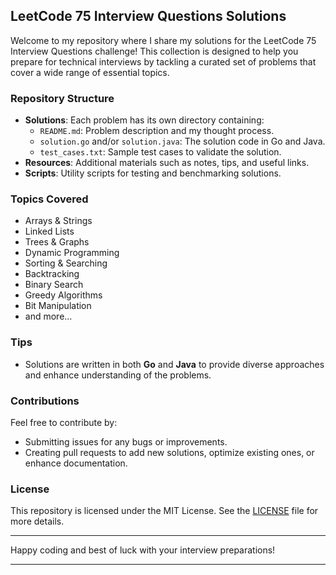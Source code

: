 ## LeetCode 75 Interview Questions Solutions

Welcome to my repository where I share my solutions for the LeetCode 75 Interview Questions challenge! This collection is designed to help you prepare for technical interviews by tackling a curated set of problems that cover a wide range of essential topics.

### Repository Structure

- **Solutions**: Each problem has its own directory containing:
  - `README.md`: Problem description and my thought process.
  - `solution.go` and/or `solution.java`: The solution code in Go and Java.
  - `test_cases.txt`: Sample test cases to validate the solution.
- **Resources**: Additional materials such as notes, tips, and useful links.
- **Scripts**: Utility scripts for testing and benchmarking solutions.

### Topics Covered

- Arrays & Strings
- Linked Lists
- Trees & Graphs
- Dynamic Programming
- Sorting & Searching
- Backtracking
- Binary Search
- Greedy Algorithms
- Bit Manipulation
- and more...

### Tips

- Solutions are written in both **Go** and **Java** to provide diverse approaches and enhance understanding of the problems.

### Contributions

Feel free to contribute by:
- Submitting issues for any bugs or improvements.
- Creating pull requests to add new solutions, optimize existing ones, or enhance documentation.

### License

This repository is licensed under the MIT License. See the [LICENSE](LICENSE) file for more details.

---

Happy coding and best of luck with your interview preparations!

---